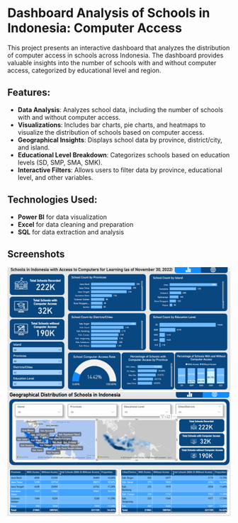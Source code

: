 # Dashboard Analysis of Schools in Indonesia: Computer Access

This project presents an interactive dashboard that analyzes the distribution of computer access in schools across Indonesia. The dashboard provides valuable insights into the number of schools with and without computer access, categorized by educational level and region.

## Features:
- **Data Analysis**: Analyzes school data, including the number of schools with and without computer access.
- **Visualizations**: Includes bar charts, pie charts, and heatmaps to visualize the distribution of schools based on computer access.
- **Geographical Insights**: Displays school data by province, district/city, and island.
- **Educational Level Breakdown**: Categorizes schools based on education levels (SD, SMP, SMA, SMK).
- **Interactive Filters**: Allows users to filter data by province, educational level, and other variables.

## Technologies Used:
- **Power BI** for data visualization
- **Excel** for data cleaning and preparation
- **SQL** for data extraction and analysis

## Screenshots
![Dashboard-1](Assets/Dashboard_1.png)
![Dashboard-2](Assets/Dashboard_2.png)
